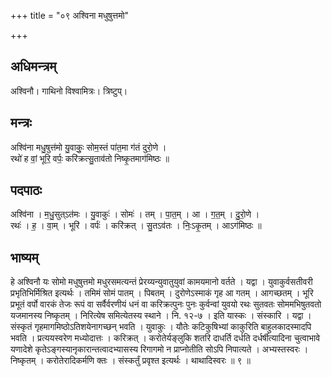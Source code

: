 +++
title = "०९ अश्विना मधुषुत्तमो"

+++
## अधिमन्त्रम्
अश्विनौ। गाथिनो विश्वामित्रः। त्रिष्टुप्।

## मन्त्रः
अश्वि॑ना मधु॒षुत्त॑मो यु॒वाकुः॒ सोम॒स्तं पा॑त॒मा ग॑तं दुरो॒णे ।  
रथो॑ ह वां॒ भूरि॒ वर्पः॒ करि॑क्रत्सु॒ताव॑तो निष्कृ॒तमाग॑मिष्ठः ॥

## पदपाठः
अश्वि॑ना । म॒धु॒सुत्ऽत॑मः । यु॒वाकुः॑ । सोमः॑ । तम् । पा॒त॒म् । आ । ग॒त॒म् । दु॒रो॒णे ।  
रथः॑ । ह॒ । वा॒म् । भूरि॑ । वर्पः॑ । करि॑क्रत् । सु॒तऽव॑तः । निः॒ऽकृ॒तम् । आऽग॑मिष्ठः ॥

## भाष्यम्
हे अश्विनौ यः सोमो मधुषुत्तमो मधुरसमत्यन्तं प्रेरय्यन्युवातुयुवां कामयमानो वर्तते । यद्वा । युवाकुर्वसतीवरी प्रभृतिभिर्मिश्रित इत्यर्थः । तमिमं सोमं पातम् । पिबतम् । दुरोणेऽस्माकं गृह आ गतम् । आगच्छतम् । भूरि प्रभूतं वर्पो वारकं तेजः रूपं वा सर्वैर्वरणीयं धनं वा करिक्रत्पुनः पुनः कुर्वन्वां युवयो रथः सुतवतः सोममभिषुतवतो यजमानस्य निष्कृतम् । निरित्येष समित्येतस्य स्थाने । नि. १२-७ । इति यास्कः । संस्कारि । यद्वा । संस्कृतं गृहमागमिष्ठोऽतिशयेनागच्छन् भवति । युवाकुः । यौतेः कटिकुषिभ्यां काकुरिति बाहुलकादस्मादपि भवति । प्रत्ययस्वरेण मध्योदात्तः । करिक्रत् । करोतेर्यङ्लुकि शतरि दाधर्ति दर्धति दर्धर्षीत्यादिना चुत्वाभावे यणादेशे कृतेऽङ्गस्यानृकारान्तत्वादभ्यासस्य रिगागमो न प्राप्नोतीति सोऽपि निपात्यते । अभ्यस्तस्वरः । निष्कृतम् । करोतेरादिकर्मणि क्तः । संस्कर्तुं प्रवृश्त इत्यर्थः । थाथादिस्वरः ॥ ९ ॥